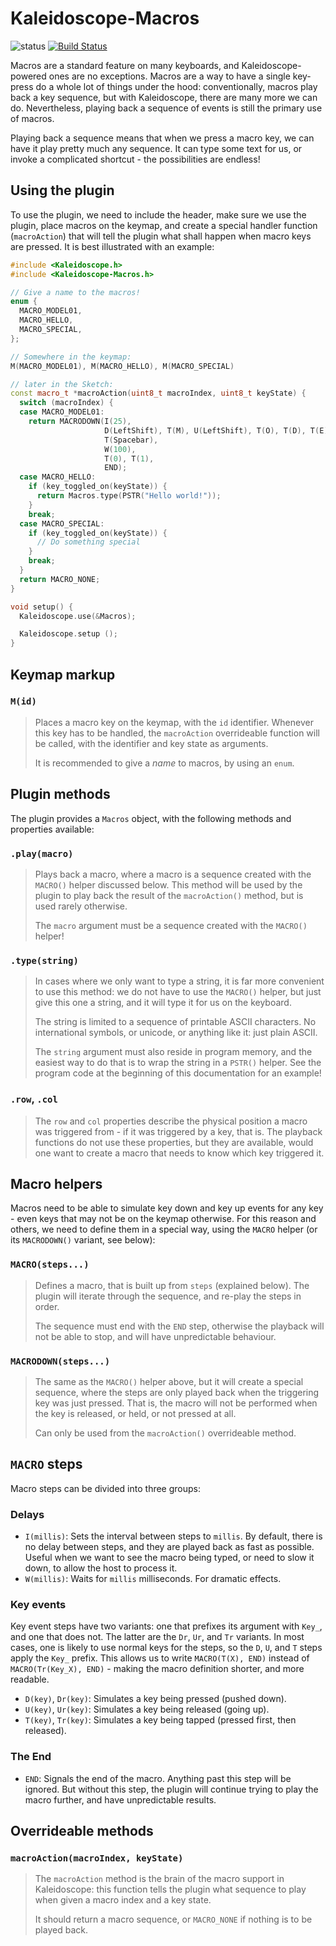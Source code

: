 # Kaleidoscope-Macros

![status][st:stable] [![Build Status][travis:image]][travis:status]

 [travis:image]: https://travis-ci.org/keyboardio/Kaleidoscope-Macros.svg?branch=master
 [travis:status]: https://travis-ci.org/keyboardio/Kaleidoscope-Macros

 [st:stable]: https://img.shields.io/badge/stable-✔-black.svg?style=flat&colorA=44cc11&colorB=494e52
 [st:broken]: https://img.shields.io/badge/broken-X-black.svg?style=flat&colorA=e05d44&colorB=494e52
 [st:experimental]: https://img.shields.io/badge/experimental----black.svg?style=flat&colorA=dfb317&colorB=494e52

Macros are a standard feature on many keyboards, and Kaleidoscope-powered ones
are no exceptions. Macros are a way to have a single key-press do a whole lot of
things under the hood: conventionally, macros play back a key sequence, but with
Kaleidoscope, there are many more we can do. Nevertheless, playing back a
sequence of events is still the primary use of macros.

Playing back a sequence means that when we press a macro key, we can have it
play pretty much any sequence. It can type some text for us, or invoke a
complicated shortcut - the possibilities are endless!

## Using the plugin

To use the plugin, we need to include the header, make sure we use the plugin,
place macros on the keymap, and create a special handler function
(`macroAction`) that will tell the plugin what shall happen when macro keys are
pressed. It is best illustrated with an example:

```c++
#include <Kaleidoscope.h>
#include <Kaleidoscope-Macros.h>

// Give a name to the macros!
enum {
  MACRO_MODEL01,
  MACRO_HELLO,
  MACRO_SPECIAL,
};

// Somewhere in the keymap:
M(MACRO_MODEL01), M(MACRO_HELLO), M(MACRO_SPECIAL)

// later in the Sketch:
const macro_t *macroAction(uint8_t macroIndex, uint8_t keyState) {
  switch (macroIndex) {
  case MACRO_MODEL01:
    return MACRODOWN(I(25),
                     D(LeftShift), T(M), U(LeftShift), T(O), T(D), T(E), T(L),
                     T(Spacebar),
                     W(100),
                     T(0), T(1),
                     END);
  case MACRO_HELLO:
    if (key_toggled_on(keyState)) {
      return Macros.type(PSTR("Hello world!"));
    }
    break;
  case MACRO_SPECIAL:
    if (key_toggled_on(keyState)) {
      // Do something special
    }
    break;
  }
  return MACRO_NONE;
}

void setup() {
  Kaleidoscope.use(&Macros);

  Kaleidoscope.setup ();
}
```

## Keymap markup

### `M(id)`

> Places a macro key on the keymap, with the `id` identifier. Whenever this key
> has to be handled, the `macroAction` overrideable function will be called,
> with the identifier and key state as arguments.
>
> It is recommended to give a *name* to macros, by using an `enum`.

## Plugin methods

The plugin provides a `Macros` object, with the following methods and properties available:

### `.play(macro)`

> Plays back a macro, where a macro is a sequence created with the `MACRO()`
> helper discussed below. This method will be used by the plugin to play back
> the result of the `macroAction()` method, but is used rarely otherwise.
>
> The `macro` argument must be a sequence created with the `MACRO()` helper!

### `.type(string)`

> In cases where we only want to type a string, it is far more convenient to use
> this method: we do not have to use the `MACRO()` helper, but just give this
> one a string, and it will type it for us on the keyboard.
>
> The string is limited to a sequence of printable ASCII characters. No
> international symbols, or unicode, or anything like it: just plain ASCII.
>
> The `string` argument must also reside in program memory, and the easiest way
> to do that is to wrap the string in a `PSTR()` helper. See the program code at
> the beginning of this documentation for an example!

### `.row`, `.col`

> The `row` and `col` properties describe the physical position a macro was
> triggered from - if it was triggered by a key, that is. The playback functions
> do not use these properties, but they are available, would one want to create
> a macro that needs to know which key triggered it.

## Macro helpers

Macros need to be able to simulate key down and key up events for any key - even
keys that may not be on the keymap otherwise. For this reason and others, we
need to define them in a special way, using the `MACRO` helper (or its
`MACRODOWN()` variant, see below):

### `MACRO(steps...)`

> Defines a macro, that is built up from `steps` (explained below). The plugin
> will iterate through the sequence, and re-play the steps in order.
>
> The sequence must end with the `END` step, otherwise the playback will not be
> able to stop, and will have unpredictable behaviour.

### `MACRODOWN(steps...)`

> The same as the `MACRO()` helper above, but it will create a special sequence,
> where the steps are only played back when the triggering key was just pressed.
> That is, the macro will not be performed when the key is released, or held, or
> not pressed at all.
>
> Can only be used from the `macroAction()` overrideable method.

## `MACRO` steps

Macro steps can be divided into three groups:

### Delays

* `I(millis)`: Sets the interval between steps to `millis`. By default, there is
  no delay between steps, and they are played back as fast as possible. Useful
  when we want to see the macro being typed, or need to slow it down, to allow
  the host to process it.
* `W(millis)`: Waits for `millis` milliseconds. For dramatic effects.

### Key events

Key event steps have two variants: one that prefixes its argument with `Key_`,
and one that does not. The latter are the `Dr`, `Ur`, and `Tr` variants. In most
cases, one is likely to use normal keys for the steps, so the `D`, `U`, and `T`
steps apply the `Key_` prefix. This allows us to write `MACRO(T(X), END)`
instead of `MACRO(Tr(Key_X), END)` - making the macro definition shorter, and
more readable.

* `D(key)`, `Dr(key)`: Simulates a key being pressed (pushed down).
* `U(key)`, `Ur(key)`: Simulates a key being released (going up).
* `T(key)`, `Tr(key)`: Simulates a key being tapped (pressed first, then released).

### The End

* `END`: Signals the end of the macro. Anything past this step will be ignored.
  But without this step, the plugin will continue trying to play the macro
  further, and have unpredictable results.

## Overrideable methods

### `macroAction(macroIndex, keyState)`

> The `macroAction` method is the brain of the macro support in Kaleidoscope:
> this function tells the plugin what sequence to play when given a macro index
> and a key state.
>
> It should return a macro sequence, or `MACRO_NONE` if nothing is to be played
> back.

